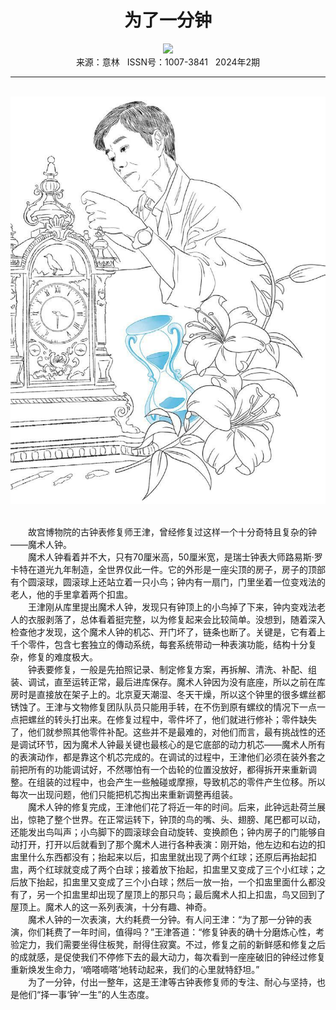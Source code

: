 # <center>为了一分钟</center>

<div align=center><img src="https://raw.githubusercontent.com/leaguecn/magazines/main/img_authors/%d7%f7%d5%df%a3%ba%c1%f7%c4%ee%d6%e9.jpg"></div>

<center>来源：意林   ISSN号：1007-3841   2024年2期</center>

* * *

<br>![](https://raw.githubusercontent.com/leaguecn/magazines/main/img/yili20240211-1-l.jpg)

  
<br>　　故宫博物院的古钟表修复师王津，曾经修复过这样一个十分奇特且复杂的钟——魔术人钟。  
　　魔术人钟看着并不大，只有70厘米高，50厘米宽，是瑞士钟表大师路易斯·罗卡特在道光九年制造，全世界仅此一件。它的外形是一座尖顶的房子，房子的顶部有个圆滚球，圆滚球上还站立着一只小鸟；钟内有一扇门，门里坐着一位变戏法的老人，他的手里拿着两个扣盅。  
　　王津刚从库里提出魔术人钟，发现只有钟顶上的小鸟掉了下来，钟内变戏法老人的衣服剥落了，总体看着挺完整，以为修复起来会比较简单。没想到，随着深入检查他才发现，这个魔术人钟的机芯、开门坏了，链条也断了。关键是，它有着上千个零件，包含七套独立的傳动系统，每套系统带动一种表演功能，结构十分复杂，修复的难度极大。  
　　钟表要修复，一般是先拍照记录、制定修复方案，再拆解、清洗、补配、组装、调试，直至运转正常，最后进库保存。魔术人钟因为没有底座，所以之前在库房时是直接放在架子上的。北京夏天潮湿、冬天干燥，所以这个钟里的很多螺丝都锈蚀了。王津与文物修复团队队员只能用手转，在不伤到原有螺纹的情况下一点一点把螺丝的转头打出来。在修复过程中，零件坏了，他们就进行修补；零件缺失了，他们就参照其他零件补配。这些并不是最难的，对他们而言，最有挑战性的还是调试环节，因为魔术人钟最关键也最核心的是它底部的动力机芯——魔术人所有的表演动作，都是靠这个机芯完成的。在调试的过程中，王津他们必须在装外套之前把所有的功能调试好，不然哪怕有一个齿轮的位置没放好，都得拆开来重新调整。在组装的过程中，也会产生一些触碰或摩擦，导致机芯的零件产生位移。所以每次一出现问题，他们只能把机芯掏出来重新调整再组装。  
　　魔术人钟的修复完成，王津他们花了将近一年的时间。后来，此钟远赴荷兰展出，惊艳了整个世界。在正常运转下，钟顶的鸟的嘴、头、翅膀、尾巴都可以动，还能发出鸟叫声；小鸟脚下的圆滚球会自动旋转、变换颜色；钟内房子的门能够自动打开，打开以后就看到了那个魔术人进行各种表演：刚开始，他左边和右边的扣盅里什么东西都没有；抬起来以后，扣盅里就出现了两个红球；还原后再抬起扣盅，两个红球就变成了两个白球；接着放下抬起，扣盅里又变成了三个小红球；之后放下抬起，扣盅里又变成了三个小白球；然后一放一抬，一个扣盅里面什么都没有了，另一个扣盅里却出现了屋顶上的那只鸟；最后魔术人扣上扣盅，鸟又回到了屋顶上。魔术人的这一系列表演，十分有趣、神奇。  
　　魔术人钟的一次表演，大约耗费一分钟。有人问王津：“为了那一分钟的表演，你们耗费了一年时间，值得吗？”王津答道：“修复钟表的确十分磨炼心性，考验定力，我们需要坐得住板凳，耐得住寂寞。不过，修复之前的新鲜感和修复之后的成就感，是促使我们不停修下去的最大动力，每次看到一座座破旧的钟经过修复重新焕发生命力，‘嘀嗒嘀嗒’地转动起来，我们的心里就特舒坦。”  
　　为了一分钟，付出一整年，这是王津等古钟表修复师的专注、耐心与坚持，也是他们“择一事‘钟’一生”的人生态度。
